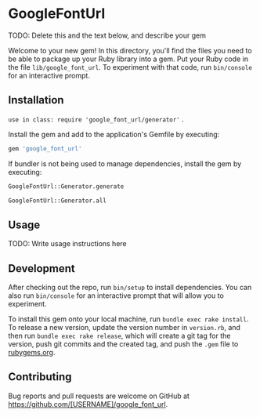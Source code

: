# GoogleFontUrl

TODO: Delete this and the text below, and describe your gem

Welcome to your new gem! In this directory, you'll find the files you need to be able to package up your Ruby library into a gem. Put your Ruby code in the file `lib/google_font_url`. To experiment with that code, run `bin/console` for an interactive prompt.

## Installation

`use in class: require 'google_font_url/generator'` .

Install the gem and add to the application's Gemfile by executing:

```bash
gem 'google_font_url'
```

If bundler is not being used to manage dependencies, install the gem by executing:

```bash
GoogleFontUrl::Generator.generate
```
```bash
GoogleFontUrl::Generator.all
```

## Usage

TODO: Write usage instructions here

## Development

After checking out the repo, run `bin/setup` to install dependencies. You can also run `bin/console` for an interactive prompt that will allow you to experiment.

To install this gem onto your local machine, run `bundle exec rake install`. To release a new version, update the version number in `version.rb`, and then run `bundle exec rake release`, which will create a git tag for the version, push git commits and the created tag, and push the `.gem` file to [rubygems.org](https://rubygems.org).

## Contributing

Bug reports and pull requests are welcome on GitHub at https://github.com/[USERNAME]/google_font_url.
